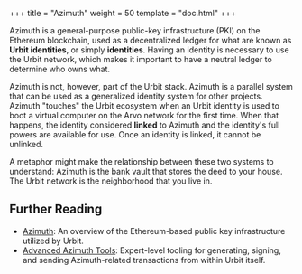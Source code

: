 +++
title = "Azimuth"
weight = 50
template = "doc.html"
+++



Azimuth is a general-purpose public-key infrastructure (PKI) on the Ethereum
blockchain, used as a decentralized ledger for what are known as **Urbit
identities**, or simply **identities**. Having an identity is necessary to use
the Urbit network, which makes it important to have a neutral ledger to
determine who owns what.

Azimuth is not, however, part of the Urbit stack. Azimuth is a parallel system
that can be used as a generalized identity system for other projects. Azimuth
"touches" the Urbit ecosystem when an Urbit identity is used to boot a virtual
computer on the Arvo network for the first time. When that happens, the identity
considered **linked** to Azimuth and the identity's full powers are available
for use. Once an identity is linked, it cannot be unlinked.

A metaphor might make the relationship between these two systems to understand:
Azimuth is the bank vault that stores the deed to your house. The Urbit network
is the neighborhood that you live in.

## Further Reading

* [Azimuth](/docs/azimuth/azimuth): An overview of the Ethereum-based public
  key infrastructure utilized by Urbit.
* [Advanced Azimuth Tools](/docs/azimuth/advanced-azimuth-tools):
  Expert-level tooling for generating, signing, and sending Azimuth-related
  transactions from within Urbit itself.


